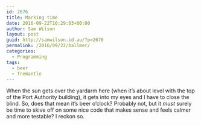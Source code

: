 ```yaml
---
id: 2676
title: Marking time
date: 2016-09-22T16:29:03+00:00
author: Sam Wilson
layout: post
guid: http://samwilson.id.au/?p=2676
permalink: /2016/09/22/ballmer/
categories:
  - Programming
tags:
  - beer
  - fremantle
---
```

When the sun gets over the yardarm here (when it’s about level with the top of the Port Authority building), it gets into my eyes and I have to close the blind. So, does that mean it’s beer o’clock? Probably not, but it _must_ surely be time to skive off on some nice code that makes sense and feels calmer and more testable? I reckon so.